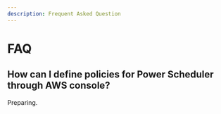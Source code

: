 ```yaml
---
description: Frequent Asked Question
---
```


# FAQ

## How can I define policies for Power Scheduler through AWS console?

Preparing.



## 

 









